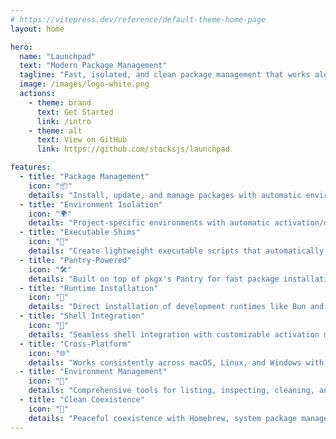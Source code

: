 ```yaml
---
# https://vitepress.dev/reference/default-theme-home-page
layout: home

hero:
  name: "Launchpad"
  text: "Modern Package Management"
  tagline: "Fast, isolated, and clean package management that works alongside your existing tools."
  image: /images/logo-white.png
  actions:
    - theme: brand
      text: Get Started
      link: /intro
    - theme: alt
      text: View on GitHub
      link: https://github.com/stacksjs/launchpad

features:
  - title: "Package Management"
    icon: "📦"
    details: "Install, update, and manage packages with automatic environment isolation. Smart update system keeps packages current while respecting version constraints."
  - title: "Environment Isolation"
    icon: "🌍"
    details: "Project-specific environments with automatic activation/deactivation. Each project gets its own isolated package installations and PATH management."
  - title: "Executable Shims"
    icon: "🔄"
    details: "Create lightweight executable scripts that automatically run the correct versions of your tools with full environment context."
  - title: "Pantry-Powered"
    icon: "🛠️"
    details: "Built on top of pkgx's Pantry for fast package installations."
  - title: "Runtime Installation"
    icon: "🚀"
    details: "Direct installation of development runtimes like Bun and Node.js from official sources with automatic platform detection."
  - title: "Shell Integration"
    icon: "🐚"
    details: "Seamless shell integration with customizable activation messages. Install shells like Zsh with automatic PATH management."
  - title: "Cross-Platform"
    icon: "🌐"
    details: "Works consistently across macOS, Linux, and Windows with platform-specific optimizations and path handling."
  - title: "Environment Management"
    icon: "🔧"
    details: "Comprehensive tools for listing, inspecting, cleaning, and managing development environments with human-readable identifiers."
  - title: "Clean Coexistence"
    icon: "🔗"
    details: "Peaceful coexistence with Homebrew, system package managers, and other tools. Never conflicts with existing installations."
---
```


<Home />
